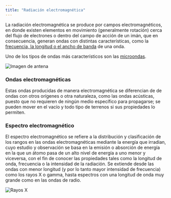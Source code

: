 ```yaml
---
title: "Radiación electromagnética"
---
```


La radiación electromagnética se produce por campos electromagnéticos, en donde existen elementos en movimiento (generalmente rotación) cerca del flujo de electrones o dentro del campo de acción de un imán, que en consecuencia, generan ondas con distintas características, como la [frecuencia, la longitud o el ancho de banda](https://chillguire.github.io/telecomly/propiedades) de una onda.

Uno de los tipos de ondas más característicos son las [microondas](https://chillguire.github.io/telecomly/microondas).

![*Imagen de antena*](/telecomly/img/blogImg1.jpg "Antena")

### Ondas electromagnéticas

Estas ondas producidas de manera electromagnética se diferencian de de ondas con otros orígenes o otra naturaleza, como las ondas acústicas, puesto que no requieren de ningún medio específico para propagarse; se pueden mover en el vacío y todo tipo de terrenos si sus propiedades lo permiten. 

### Espectro electromagnético

El espectro electromagnético se refiere a la distribución y clasificación de los rangos en las ondas electromagnéticas mediante la energía que irradian, cuyo estudio y observación se basa en la emisión o absorción de energía en la que un átomo pasa de un alto nivel de energía a uno menor y viceversa, con el fin de conocer las propiedades tales como la longitud de onda, frecuencia o la intensidad de la radiación.
Se extiende desde las ondas con menor longitud (y por lo tanto mayor intensidad de frecuencia) como los rayos X o gamma, hasta espectros con una longitud de onda muy grande como en las ondas de radio.

![*Rayos X*](/telecomly/img/blogImg2.jpg "Rayos X")
